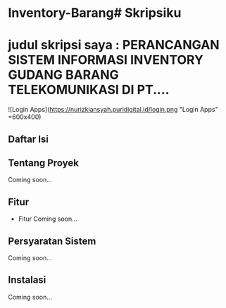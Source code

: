 # Inventory-Barang# Skripsiku

# judul skripsi saya : PERANCANGAN SISTEM INFORMASI INVENTORY GUDANG BARANG TELEKOMUNIKASI DI PT....

![Login Apps](https://nurizkiansyah.puridigital.id/login.png "Login Apps" =600x400)


## Daftar Isi



## Tentang Proyek

Coming soon...

## Fitur

- Fitur Coming soon...
## Persyaratan Sistem

Coming soon...

## Instalasi
Coming soon...
